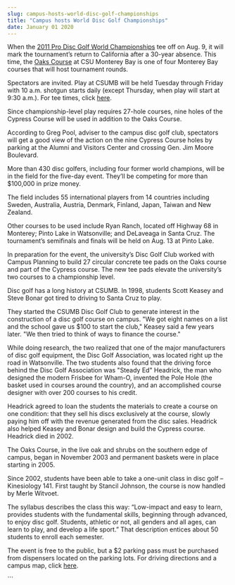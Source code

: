 ```yaml
---
slug: campus-hosts-world-disc-golf-championships
title: "Campus hosts World Disc Golf Championships"
date: January 01 2020
---
```


 
<p>
  When the
  <a href="//www.2011proworlds.com/">2011 Pro Disc Golf World Championships</a>
  tee off on Aug. 9, it will mark the tournament’s return to California after a
  30-year absence. This time, the
  <a href="//www.2011proworlds.com/courses/csumb/">Oaks Course</a> at CSU
  Monterey Bay is one of four Monterey Bay courses that will host tournament
  rounds.
</p>
<p>
  Spectators are invited. Play at CSUMB will be held Tuesday through Friday with
  10 a.m. shotgun starts daily (except Thursday, when play will start at 9:30
  a.m.). For tee times, click
  <a href="https://www.2011proworlds.com/results/">here</a>.
</p>
<p>
  Since championship-level play requires 27-hole courses, nine holes of the
  Cypress Course will be used in addition to the Oaks Course.
</p>
<p>
  According to Greg Pool, adviser to the campus disc golf club, spectators will
  get a good view of the action on the nine Cypress Course holes by parking at
  the Alumni and Visitors Center and crossing Gen. Jim Moore Boulevard.
</p>
<p>
  More than 430 disc golfers, including four former world champions, will be in
  the field for the five-day event. They’ll be competing for more than $100,000
  in prize money.
</p>
<p>
  The field includes 55 international players from 14 countries including
  Sweden, Australia, Austria, Denmark, Finland, Japan, Taiwan and New Zealand.
</p>
<p>
  Other courses to be used include Ryan Ranch, located off Highway 68 in
  Monterey; Pinto Lake in Watsonville; and DeLaveaga in Santa Cruz. The
  tournament’s semifinals and finals will be held on Aug. 13 at Pinto Lake.
</p>
<p>
  In preparation for the event, the university’s Disc Golf Club worked with
  Campus Planning to build 27 circular concrete tee pads on the Oaks course and
  part of the Cypress course. The new tee pads elevate the university’s two
  courses to a championship level.
</p>
<p>
  Disc golf has a long history at CSUMB. In 1998, students Scott Keasey and
  Steve Bonar got tired to driving to Santa Cruz to play.
</p>
<p>
  They started the CSUMB Disc Golf Club to generate interest in the construction
  of a disc golf course on campus. "We got eight names on a list and the school
  gave us $100 to start the club," Keasey said a few years later. "We then tried
  to think of ways to finance the course."
</p>
<p>
  While doing research, the two realized that one of the major manufacturers of
  disc golf equipment, the Disc Golf Association, was located right up the road
  in Watsonville. The two students also found that the driving force behind the
  Disc Golf Association was "Steady Ed" Headrick, the man who designed the
  modern Frisbee for Wham-O, invented the Pole Hole (the basket used in courses
  around the country), and an accomplished course designer with over 200 courses
  to his credit.
</p>
<p>
  Headrick agreed to loan the students the materials to create a course on one
  condition: that they sell his discs exclusively at the course, slowly paying
  him off with the revenue generated from the disc sales. Headrick also helped
  Keasey and Bonar design and build the Cypress course. Headrick died in 2002.
</p>
<p>
  The Oaks Course, in the live oak and shrubs on the southern edge of campus,
  began in November 2003 and permanent baskets were in place starting in 2005.
</p>
<p>
  Since 2002, students have been able to take a one-unit class in disc golf –
  Kinesiology 141. First taught by Stancil Johnson, the course is now handled by
  Merle Witvoet.
</p>
<p>
  The syllabus describes the class this way: “Low-impact and easy to learn,
  provides students with the fundamental skills, beginning through advanced, to
  enjoy disc golf. Students, athletic or not, all genders and all ages, can
  learn to play, and develop a life sport.” That description entices about 50
  students to enroll each semester.
</p>
<p>
  The event is free to the public, but a $2 parking pass must be purchased from
  dispensers located on the parking lots. For driving directions and a campus
  map, click <a href="https://csumb.edu/map">here</a>.
</p>
```
